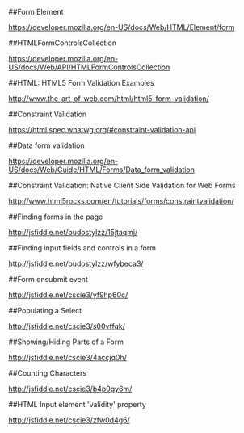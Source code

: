 ##Form Element

https://developer.mozilla.org/en-US/docs/Web/HTML/Element/form

##HTMLFormControlsCollection

https://developer.mozilla.org/en-US/docs/Web/API/HTMLFormControlsCollection

##HTML: HTML5 Form Validation Examples

http://www.the-art-of-web.com/html/html5-form-validation/

##Constraint Validation

https://html.spec.whatwg.org/#constraint-validation-api

##Data form validation

https://developer.mozilla.org/en-US/docs/Web/Guide/HTML/Forms/Data_form_validation

##Constraint Validation: Native Client Side Validation for Web Forms

http://www.html5rocks.com/en/tutorials/forms/constraintvalidation/

##Finding forms in the page

http://jsfiddle.net/budostylzz/15jtaqmj/

##Finding input fields and controls in a form

http://jsfiddle.net/budostylzz/wfybeca3/

##Form onsubmit event

http://jsfiddle.net/cscie3/yf9hp60c/

##Populating a Select

http://jsfiddle.net/cscie3/s00vffqk/

##Showing/Hiding Parts of a Form

http://jsfiddle.net/cscie3/4accjq0h/

##Counting Characters

http://jsfiddle.net/cscie3/b4p0gy6m/

##HTML Input element 'validity' property

http://jsfiddle.net/cscie3/zfw0d4g6/






